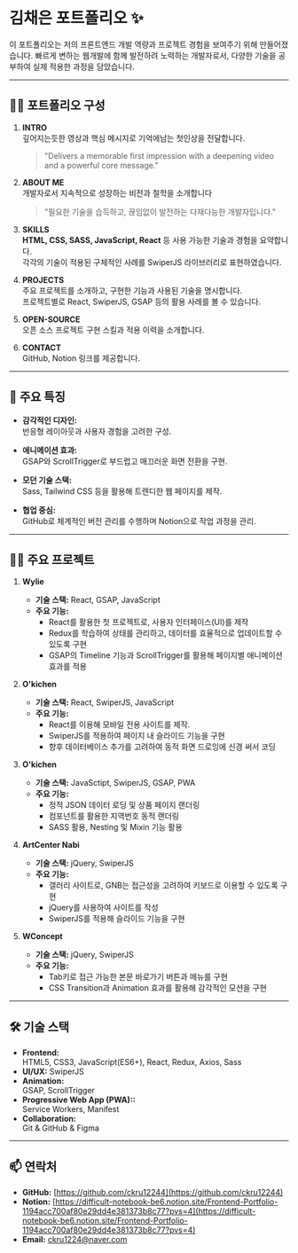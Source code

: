 # 김채은 포트폴리오 ✨  

이 포트폴리오는 저의 프론트엔드 개발 역량과 프로젝트 경험을 보여주기 위해 만들어졌습니다. 빠르게 변하는 웹개발에 함께 발전하려 노력하는 개발자로서, 다양한 기술을 공부하여 실제 적용한 과정을 담았습니다.

---

## 💁‍♀️ 포트폴리오 구성  

1. **INTRO**  
   깊어지는듯한 영상과 핵심 메시지로 기억에남는 첫인상을 전달합니다.  
   > "Delivers a memorable first impression with a deepening video and a powerful core message."

2. **ABOUT ME**  
   개발자로서 지속적으로 성장하는 비전과 철학을 소개합니다  
   > "필요한 기술을 습득하고, 끊임없이 발전하는 다재다능한 개발자입니다."

3. **SKILLS**  
   **HTML, CSS, SASS, JavaScript, React** 등 사용 가능한 기술과 경험을 요약합니다.  
   각각의 기술이 적용된 구체적인 사례를 SwiperJS 라이브러리로 표현하였습니다.

4. **PROJECTS**  
   주요 프로젝트를 소개하고, 구현한 기능과 사용된 기술을 명시합니다.  
   프로젝트별로 React, SwiperJS, GSAP 등의 활용 사례를 볼 수 있습니다.

5. **OPEN-SOURCE**  
   오픈 소스 프로젝트 구현 스킬과 적용 이력을 소개합니다.

6. **CONTACT**  
   GitHub, Notion 링크를 제공합니다.

---

## 📝 주요 특징  

- **감각적인 디자인:**  
  반응형 레이아웃과 사용자 경험을 고려한 구성.  

- **애니메이션 효과:**  
  GSAP와 ScrollTrigger로 부드럽고 매끄러운 화면 전환을 구현.  

- **모던 기술 스택:**  
  Sass, Tailwind CSS 등을 활용해 트렌디한 웹 페이지를 제작.  

- **협업 중심:**  
  GitHub로 체계적인 버전 관리를 수행하며 Notion으로 작업 과정을 관리.  

---

## 👩‍💻 주요 프로젝트  

1. **Wylie**  
   - **기술 스택:** React, GSAP, JavaScript
   - **주요 기능:**  
     - React를 활용한 첫 프로젝트로, 사용자 인터페이스(UI)를 제작
	 - Redux를 학습하여 상태를 관리하고, 데이터를 효율적으로 업데이트할 수 있도록 구현
	 - GSAP의 Timeline 기능과 ScrollTrigger를 활용해 페이지별 애니메이션 효과를 적용 

2. **O'kichen**  
   - **기술 스택:** React, SwiperJS, JavaScript
   - **주요 기능:**  
	 - React를 이용해 모바일 전용 사이트를 제작.
	 - SwiperJS를 적용하여 페이지 내 슬라이드 기능을 구현
	 - 향후 데이터베이스 추가를 고려하여 동적 화면 드로잉에 신경 써서 코딩

3. **O'kichen**  
   - **기술 스택:** JavaSctipt, SwiperJS, GSAP, PWA
   - **주요 기능:**  
	 - 정적 JSON 데이터 로딩 및 상품 페이지 랜더링
	 - 컴포넌트를 활용한 지역번호 동적 랜더링
	 - SASS 활용, Nesting 및 Mixin 기능 활용

4. **ArtCenter Nabi**  
   - **기술 스택:**  jQuery, SwiperJS
   - **주요 기능:**  
	 - 갤러리 사이트로, GNB는 접근성을 고려하여 키보드로 이용할 수 있도록 구현
	 - jQuery를 사용하여 사이트를 작성
 	 - SwiperJS를 적용해 슬라이드 기능을 구현  

5. **WConcept**  
   - **기술 스택:**  jQuery, SwiperJS
   - **주요 기능:**  
	 - Tab키로 접근 가능한 본문 바로가기 버튼과 메뉴를 구현
	 - CSS Transition과 Animation 효과를 활용해 감각적인 모션을 구현

---

## 🛠️ 기술 스택  

- **Frontend:**  
  HTML5, CSS3, JavaScript(ES6+), React, Redux, Axios, Sass
- **UI/UX:** 
  SwiperJS
- **Animation:**  
  GSAP, ScrollTrigger  
- **Progressive Web App (PWA)::**  
  Service Workers, Manifest  
- **Collaboration:**  
  Git & GitHub & Figma

---

## 📫 연락처  

- **GitHub:** [https://github.com/ckru12244](https://github.com/ckru12244)  
- **Notion:** [https://difficult-notebook-be6.notion.site/Frontend-Portfolio-1194acc700af80e29dd4e381373b8c77?pvs=4](https://difficult-notebook-be6.notion.site/Frontend-Portfolio-1194acc700af80e29dd4e381373b8c77?pvs=4)  
- **Email:** [ckru1224@naver.com](mailto:ckru1224@naver.com) 
